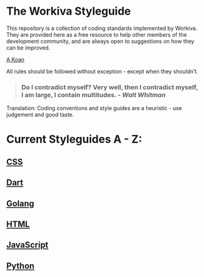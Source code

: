 The Workiva Styleguide
======================

This repository is a collection of coding standards implemented by Workiva. They are provided here as a free resource to help other members of the development community, and are always open to suggestions on how they can be improved.

[A Koan](http://thecodelesscode.com/case/94?topic=compromise)

All rules should be followed without exception - except when they shouldn’t.

<blockquote><h3>Do I contradict myself?
Very well, then I contradict myself, I am large,
I contain multitudes.
<cite>- Walt Whitman</cite></h3></blockquote>

Translation: Coding conventions and style guides are a heuristic - use judgement and good taste.

Current Styleguides A - Z:
==========================

[CSS]
-----

[Dart]
------

[Golang]
--------

[HTML]
------

[JavaScript]
------------

[Python]
--------

  [CSS]: https://github.com/Workiva/styleguide/blob/master/css/conventions.md
  [Dart]: https://www.dartlang.org/guides/language/effective-dart
  [Golang]: https://github.com/Workiva/styleguide/blob/master/go/style.md
  [HTML]: https://github.com/Workiva/styleguide/blob/master/html/conventions.md
  [JavaScript]: https://github.com/Workiva/styleguide/blob/master/js/README.md
  [Python]: https://github.com/Workiva/styleguide/blob/master/python/style.rst
